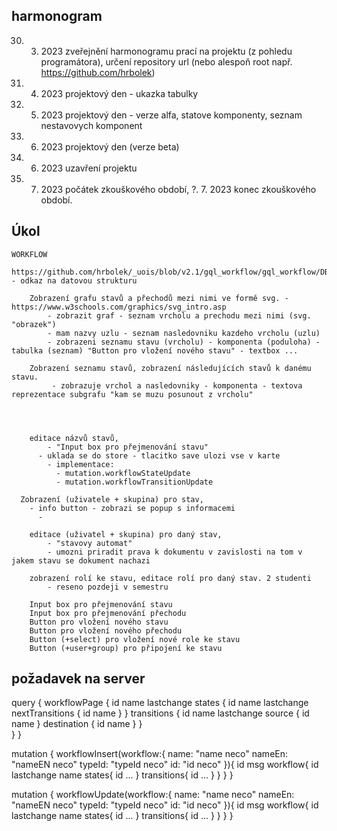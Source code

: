 ## harmonogram


30. 3. 2023 zveřejnění harmonogramu prací na projektu (z pohledu programátora), určení repository url (nebo alespoň root např. https://github.com/hrbolek)
17. 4. 2023 projektový den - ukazka tabulky
17. 5. 2023 projektový den - verze alfa, statove komponenty, seznam nestavovych komponent
19. 6. 2023 projektový den (verze beta)
22. 6. 2023 uzavření projektu
3. 7. 2023 počátek zkouškového období,
?. 7. 2023 konec zkouškového období. 


## Úkol

    WORKFLOW 
    	https://github.com/hrbolek/_uois/blob/v2.1/gql_workflow/gql_workflow/DBFeeder.py - odkaz na datovou strukturu
    	
    	Zobrazení grafu stavů a přechodů mezi nimi ve formě svg. - https://www.w3schools.com/graphics/svg_intro.asp
            - zobrazit graf - seznam vrcholu a prechodu mezi nimi (svg. "obrazek")
    		- mam nazvy uzlu - seznam nasledovniku kazdeho vrcholu (uzlu)
    		- zobrazeni seznamu stavu (vrcholu) - komponenta (poduloha) - tabulka (seznam) "Button pro vložení nového stavu" - textbox ...
    		
    	Zobrazení seznamu stavů, zobrazení následujících stavů k danému stavu.
    		 - zobrazuje vrchol a nasledovniky - komponenta - textova reprezentace subgrafu "kam se muzu posunout z vrcholu"
    		


      
    	editace názvů stavů, 
    		- "Input box pro přejmenování stavu"
          - uklada se do store - tlacitko save ulozi vse v karte
            - implementace:
              - mutation.workflowStateUpdate
              - mutation.workflowTransitionUpdate

      Zobrazení (uživatele + skupina) pro stav, 
        - info button - zobrazi se popup s informacemi
          - 
    	
    	editace (uživatel + skupina) pro daný stav,
    		- "stavovy automat"
    		- umozni priradit prava k dokumentu v zavislosti na tom v jakem stavu se dokument nachazi
    			
    	zobrazení rolí ke stavu, editace rolí pro daný stav. 2 studenti
        	- reseno pozdeji v semestru
        
        Input box pro přejmenování stavu
        Input box pro přejmenování přechodu
        Button pro vložení nového stavu
        Button pro vložení nového přechodu
        Button (+select) pro vložení nové role ke stavu
        Button (+user+group) pro připojení ke stavu



## požadavek na server

query {
  workflowPage {
    id
    name
    lastchange
    states {
      id
      name
      lastchange
      nextTransitions {
        id
        name
      }
    }
    transitions {
      id
      name
      lastchange
      source {
        id
        name
      }
      destination {
        id
        name
      }
    }   
  }
}



mutation {
  workflowInsert(workflow:{
    name: "name neco"
    nameEn: "nameEN neco"
    typeId: "typeId neco"
    id: "id neco"
  }){
    id
    msg
    workflow{
      id
      lastchange
      name
      states{
        id
        ...
      }
      transitions{
        id
        ...
      }
    }
  }
}


mutation {
  workflowUpdate(workflow:{
    name: "name neco"
    nameEn: "nameEN neco"
    typeId: "typeId neco"
    id: "id neco"
  }){
    id
    msg
    workflow{
      id
      lastchange
      name
      states{
        id
        ...
      }
      transitions{
        id
        ...
      }
    }
  }
}
